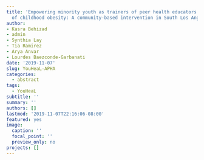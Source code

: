 ```yaml
---
title: 'Empowering minority youth as trainers of peer health educators for the prevention
  of childhood obesity: A community-based intervention in South Los Angeles'
author:
- Kasra Behizad
- admin
- Synthia Lay
- Tia Ramirez
- Arya Anvar
- Lourdes Baezconde-Garbanati
date: '2019-11-07'
slug: YouHeaL-APHA
categories:
  - abstract
tags:
  - YouHeaL
subtitle: ''
summary: ''
authors: []
lastmod: '2019-11-07T22:16:06-08:00'
featured: yes
image:
  caption: ''
  focal_point: ''
  preview_only: no
projects: []
---
```

